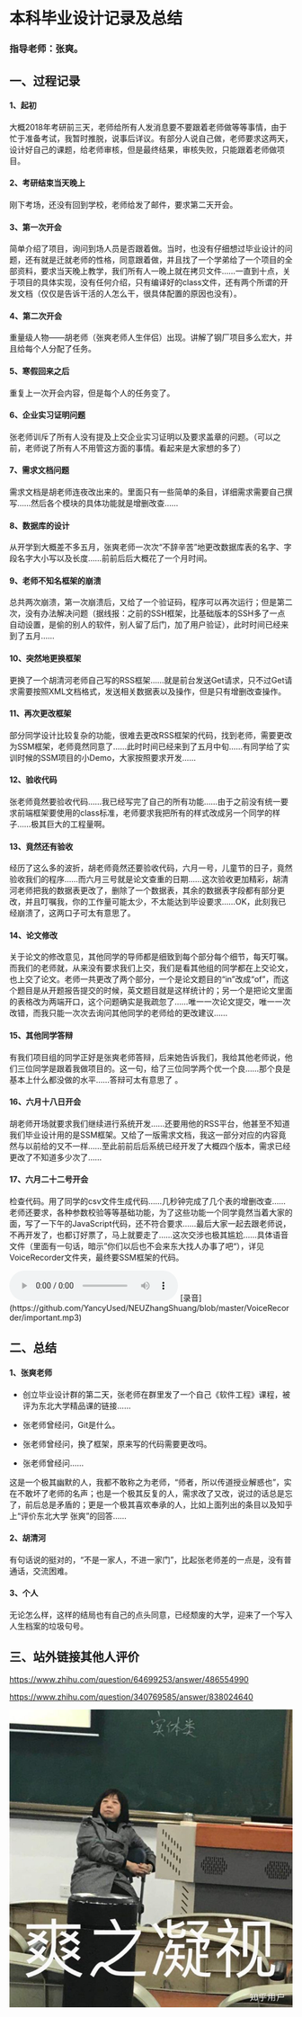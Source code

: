 # 本科毕业设计记录及总结

###  指导老师：张爽。

## 一、过程记录

#### 1、起初

大概2018年考研前三天，老师给所有人发消息要不要跟着老师做等等事情，由于忙于准备考试，我暂时推脱，说事后详议。有部分人说自己做，老师要求这两天，设计好自己的课题，给老师审核，但是最终结果，审核失败，只能跟着老师做项目。

#### 2、考研结束当天晚上

刚下考场，还没有回到学校，老师给发了邮件，要求第二天开会。

#### 3、第一次开会

简单介绍了项目，询问到场人员是否跟着做。当时，也没有仔细想过毕业设计的问题，还有就是迁就老师的性格，同意跟着做，并且找了一个学弟给了一个项目的全部资料，要求当天晚上教学，我们所有人一晚上就在拷贝文件……一直到十点，关于项目的具体实现，没有任何介绍，只有编译好的class文件，还有两个所谓的开发文档（仅仅是告诉干活的人怎么干，很具体配置的原因也没有）。

#### 4、第二次开会

重量级人物——胡老师（张爽老师人生伴侣）出现。讲解了钢厂项目多么宏大，并且给每个人分配了任务。

#### 5、寒假回来之后

重复上一次开会内容，但是每个人的任务变了。

#### 6、企业实习证明问题

张老师训斥了所有人没有提及上交企业实习证明以及要求盖章的问题。（可以之前，老师说了所有人不用管这方面的事情。看起来是大家想的多了）

#### 7、需求文档问题

需求文档是胡老师连夜改出来的。里面只有一些简单的条目，详细需求需要自己撰写……然后各个模块的具体功能就是增删改查……

#### 8、数据库的设计

从开学到大概差不多五月，张爽老师一次次“不辞辛苦”地更改数据库表的名字、字段名字大小写以及长度……前前后后大概花了一个月时间。

#### 9、老师不知名框架的崩溃

总共两次崩溃，第一次崩溃后，又给了一个验证码，程序可以再次运行；但是第二次，没有办法解决问题（据线报：之前的SSH框架，比基础版本的SSH多了一点自动设置，是偷的别人的软件，别人留了后门，加了用户验证），此时时间已经来到了五月……

#### 10、突然地更换框架

更换了一个胡清河老师自己写的RSS框架……就是前台发送Get请求，只不过Get请求需要按照XML文档格式，发送相关数据表以及操作，但是只有增删改查操作。

#### 11、再次更改框架

部分同学设计比较复杂的功能，很难去更改RSS框架的代码，找到老师，需要更改为SSM框架，老师竟然同意了……此时时间已经来到了五月中旬……有同学给了实训时候的SSM项目的小Demo，大家按照要求开发……

#### 12、验收代码

张老师竟然要验收代码……我已经写完了自己的所有功能……由于之前没有统一要求前端框架要使用的class标准，老师要求我把所有的样式改成另一个同学的样子……极其巨大的工程量啊。

#### 13、竟然还有验收

经历了这么多的波折，胡老师竟然还要验收代码，六月一号，儿童节的日子，竟然验收我们的程序……而六月三号就是论文查重的日期……这次验收更加精彩，胡清河老师把我的数据表更改了，删除了一个数据表，其余的数据表字段都有部分更改，并且叮嘱我，你的工作量可能太少，不太能达到毕设要求……OK，此刻我已经崩溃了，这两口子可太有意思了。

#### 14、论文修改

关于论文的修改意见，其他同学的导师都是细致到每个部分每个细节，每天叮嘱。而我们的老师就，从来没有要求我们上交，我们是看其他组的同学都在上交论文，也上交了论文。老师一共更改了两个部分，一个是论文题目的“in”改成“of”，而这个题目是从开题报告提交的时候，英文题目就是这样统计的；另一个是把论文里面的表格改为两端开口，这个问题确实是我疏忽了……唯一一次论文提交，唯一一次改错，而我只能一次次去询问其他同学的老师给的更改建议……

#### 15、其他同学答辩

有我们项目组的同学正好是张爽老师答辩，后来她告诉我们，我给其他老师说，他们三位同学是跟着我做项目的。这一句，给了三位同学两个优一个良……那个良是基本上什么都没做的水平……答辩可太有意思了 。

#### 16、六月十八日开会

胡老师开场就要求我们继续进行系统开发……还要用他的RSS平台，他甚至不知道我们毕业设计用的是SSM框架。又给了一版需求文档，我这一部分对应的内容竟然与以前给的又不一样……至此前前后后系统已经开发了大概四个版本，需求已经更改了不知道多少次了……

#### 17、六月二十二号开会

检查代码。用了同学的csv文件生成代码……几秒钟完成了几个表的增删改查……老师还要求，各种参数校验等等基础功能，为了这些功能一个同学竟然当着大家的面，写了一下午的JavaScript代码，还不符合要求……最后大家一起去跟老师说，不再开发了，也都订好票了，马上就要走了……这次交涉也极其尴尬……具体语音文件（里面有一句话，暗示”你们以后也不会来东大找人办事了吧“），详见VoiceRecorder文件夹，最终要SSM框架的代码。

<audio controls="controls">
  <source type="audio/mp3" src="VoiceRecorder/important.mp3"></source>
</audio>
[录音](https://github.com/YancyUsed/NEUZhangShuang/blob/master/VoiceRecorder/important.mp3)

## 二、总结

#### 1、张爽老师

- 创立毕业设计群的第二天，张老师在群里发了一个自己《软件工程》课程，被评为东北大学精品课的链接……

- 张老师曾经问，Git是什么。

- 张老师曾经问，换了框架，原来写的代码需要更改吗。

- 张老师曾经问……

​       这是一个极其幽默的人，我都不敢称之为老师，“师者，所以传道授业解惑也”，实在不敢坏了老师的名声；也是一个极其反复的人，需求改了又改，说过的话总是忘了，前后总是矛盾的；更是一个极其喜欢奉承的人，比如上面列出的条目以及知乎上“评价东北大学 张爽”的回答……

#### 2、胡清河

有句话说的挺对的，“不是一家人，不进一家门”，比起张老师差的一点是，没有普通话，交流困难。

#### 3、个人

无论怎么样，这样的结局也有自己的点头同意，已经颓废的大学，迎来了一个写入人生档案的垃圾句号。

## 三、站外链接其他人评价

https://www.zhihu.com/question/64699253/answer/486554990

https://www.zhihu.com/question/340769585/answer/838024640

![老师](./%E5%BC%A0%E7%88%BD%E8%80%81%E5%B8%88.jpg)
